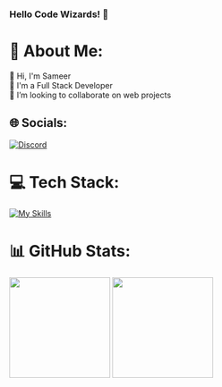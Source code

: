 ### Hello Code Wizards! 🧙

<!--
**sameer-soni/sameer-soni** is a ✨ _special_ ✨ repository because its `README.md` (this file) appears on your GitHub profile.

Here are some ideas to get you started:

- 🔭 I’m currently working on ...
- 🌱 I’m currently learning ...
- 👯 I’m looking to collaborate on ...
- 🤔 I’m looking for help with ...
- 💬 Ask me about ...
- 📫 How to reach me: ...
- 😄 Pronouns: ...
- ⚡ Fun fact: ...
-->
# 💫 About Me:
👋 Hi, I'm Sameer<br>💼 I'm a Full Stack Developer<br>👯 I’m looking to collaborate on web projects


## 🌐 Socials:
[![Discord](https://skillicons.dev/icons?i=discord)](https://discord.gg/https://discord.com/users/1109745749111091230) 

# 💻 Tech Stack:
[![My Skills](https://skillicons.dev/icons?i=react,js,nodejs,expressjs,mongodb)](https://skillicons.dev)

# 📊 GitHub Stats:
<p>
  <img height="180em" src="https://github-readme-stats.vercel.app/api?username=sameer-soni&theme=radical&hide_border=false&include_all_commits=false&count_private=false"/>
  <img height="180em" src="https://github-readme-stats.vercel.app/api/top-langs/?username=sameer-soni&layout=compact&theme=radical"/>
</p>


<!-- Proudly created with GPRM ( https://gprm.itsvg.in ) -->

